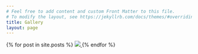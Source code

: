 ```yaml
---
# Feel free to add content and custom Front Matter to this file.
# To modify the layout, see https://jekyllrb.com/docs/themes/#overriding-theme-defaults
title: Gallery
layout: page
---
```


<div class="gallery">
  <div class="posts">
    {% for post in site.posts %}
      <a id="{{ forloop.index0 }}" href="{{ post.url }}">
        <img src="{{ post.featured-image }}">
      </a>
    {% endfor %}
  </div>
</div>